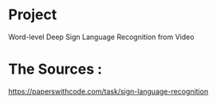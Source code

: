 # Project 
Word-level Deep Sign Language Recognition from Video
# The Sources :
https://paperswithcode.com/task/sign-language-recognition

